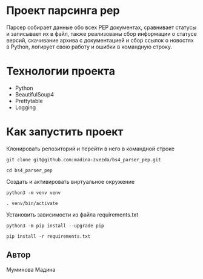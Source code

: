 # Проект парсинга pep

Парсер собирает данные обо всех PEP документах, сравнивает статусы и записывает их в файл, также реализованы сбор информации о статусе версий, скачивание архива с документацией и сбор ссылок о новостях в Python, логирует свою работу и ошибки в командную строку.

# Технологии проекта

- Python
- BeautifulSoup4
- Prettytable
- Logging

# Как запустить проект

Клонировать репозиторий и перейти в него в командной строке

```
git clone git@github.com:madina-zvezda/bs4_parser_pep.git
```

```
cd bs4_parser_pep
```

Создать и активировать виртуальное окружение

```
python3 -m venv venv
```

```
. venv/bin/activate
```

Установить зависимости из файла requirements.txt
```
python3 -m pip install --upgrade pip
```

```
pip install -r requirements.txt
```

## Автор 
Муминова Мадина
